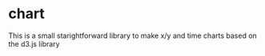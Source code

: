# chart
This is a small starightforward library to make x/y and time charts based on the d3.js library
